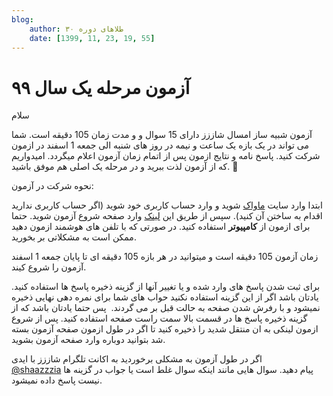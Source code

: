 ```yaml
---
blog:
    author: طلاهای دوره ۳۰
    date: [1399, 11, 23, 19, 55]
---
```

# آزمون مرحله یک سال ۹۹

<div class="cnt">
<p>سلام</p>

<p>آزمون شبیه ساز امسال شاززز دارای 15 سوال و و مدت زمان 105 دقیقه است. شما می تواند در یک بازه یک ساعت و نیمه در روز های شنبه الی جمعه 1 اسفند در ازمون شرکت کنید. پاسخ نامه و نتایج ازمون پس از اتمام زمان آزمون اعلام میگردد. امیدواریم که از آزمون لذت ببرید و در مرحله یک اصلی هم موفق باشید. 🙂</p>

<p>نحوه شرکت در آزمون:</p>
<p>ابتدا وارد سایت <a href="https://mavak.shaazzz.ir">ماواک</a> شوید و وارد حساب کاربری خود شوید (اگر حساب کاربری ندارید اقدام به ساختن آن کنید). سپس از طریق این <a href="https://mavak.shaazzz.ir/quiz/shaazzz/marhale1-shaazzz-dore30/virtual">لینک</a> وارد صفحه شروع آزمون شوید. حتما برای ازمون از <strong>کامپیوتر</strong> استفاده کنید. در صورتی که با تلفن های هوشمند ازمون دهید ممکن است به مشکلاتی بر بخورید. </p>

<p>زمان آزمون 105 دقیقه است و میتوانید در هر بازه 105 دقیقه ای تا پایان جمعه 1 اسفند آزمون را شروع کیند.</p>

<p>برای ثبت شدن پاسخ های وارد شده و یا تغییر آنها از گزینه ذخیره پاسخ ها استفاده کنید. یادتان باشد اگر از این گزینه استفاده نکنید حواب های شما برای نمره دهی نهایی ذخیره نمیشود و با رفرش شدن صفحه به حالت قبل بر می گردند.  پس حتما یادتان باشد که از گزینه ذخیره پاسخ ها در قسمت بالا سمت راست صفحه استفاده کنید. پس از شروع ازمون لینکی به ان منتقل شدید را ذخیره کنید تا اگر در طول ازمون صفحه آزمون بسته شد بتوانید دوباره وارد صفحه آزمون بشوید.</p>

<p>اگر در طول آزمون به مشکلی برخوردید به اکانت تلگرام شاززز با ایدی <a href="https://t.me/shaazzzia">@shaazzzia</a> پیام دهید. سوال هایی مانند اینکه سوال غلط است یا جواب در گزینه ها نیست پاسخ داده نمیشود.</p>

</div>
